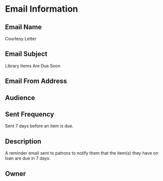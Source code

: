 # Email Information

## Email Name
Courtesy Letter

## Email Subject
Library Items Are Due Soon

## Email From Address

## Audience

## Sent Frequency
Sent 7 days before an item is due.

## Description
A reminder email sent to patrons to notify them that the item(s) they have on loan are due in 7 days.

## Owner
